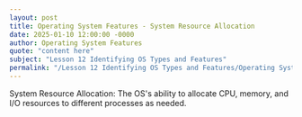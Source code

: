 ```yaml
---
layout: post
title: Operating System Features - System Resource Allocation
date: 2025-01-10 12:00:00 -0000
author: Operating System Features
quote: "content here"
subject: "Lesson 12 Identifying OS Types and Features"
permalink: "/Lesson 12 Identifying OS Types and Features/Operating System Features/Operating System Features - System Resource Allocation"
---
```


System Resource Allocation: The OS's ability to allocate CPU, memory, and I/O resources to different processes as needed.
